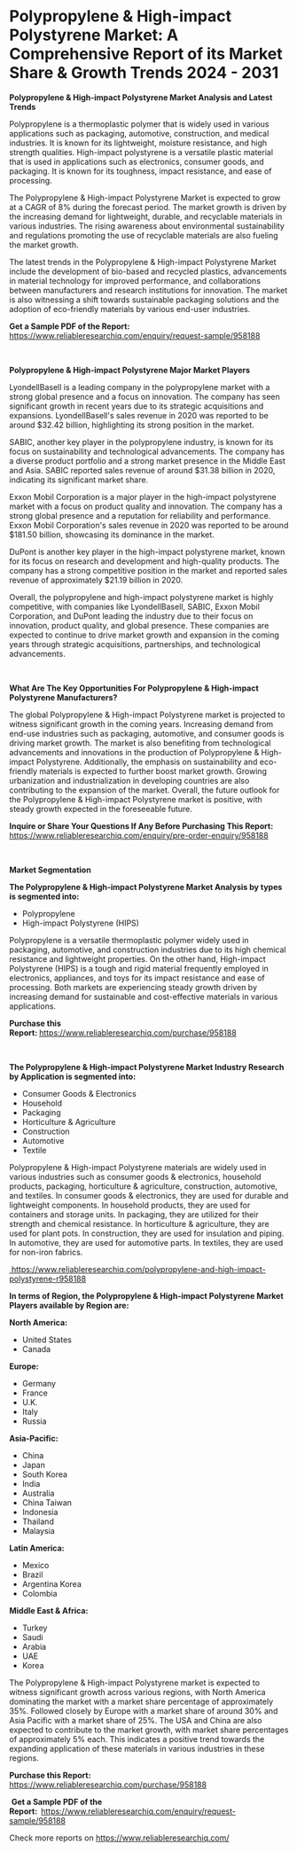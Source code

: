 <p><h1>Polypropylene & High-impact Polystyrene Market: A Comprehensive Report of its Market Share & Growth Trends 2024 - 2031</h1></p><p><strong>Polypropylene & High-impact Polystyrene Market Analysis and Latest Trends</strong></p>
<p><p>Polypropylene is a thermoplastic polymer that is widely used in various applications such as packaging, automotive, construction, and medical industries. It is known for its lightweight, moisture resistance, and high strength qualities. High-impact polystyrene is a versatile plastic material that is used in applications such as electronics, consumer goods, and packaging. It is known for its toughness, impact resistance, and ease of processing.</p><p>The Polypropylene & High-impact Polystyrene Market is expected to grow at a CAGR of 8% during the forecast period. The market growth is driven by the increasing demand for lightweight, durable, and recyclable materials in various industries. The rising awareness about environmental sustainability and regulations promoting the use of recyclable materials are also fueling the market growth.</p><p>The latest trends in the Polypropylene & High-impact Polystyrene Market include the development of bio-based and recycled plastics, advancements in material technology for improved performance, and collaborations between manufacturers and research institutions for innovation. The market is also witnessing a shift towards sustainable packaging solutions and the adoption of eco-friendly materials by various end-user industries.</p></p>
<p><strong>Get a Sample PDF of the Report:&nbsp;</strong> <a href="https://www.reliableresearchiq.com/enquiry/request-sample/958188">https://www.reliableresearchiq.com/enquiry/request-sample/958188</a></p>
<p>&nbsp;</p>
<p><strong>Polypropylene & High-impact Polystyrene Major Market Players</strong></p>
<p><p>LyondellBasell is a leading company in the polypropylene market with a strong global presence and a focus on innovation. The company has seen significant growth in recent years due to its strategic acquisitions and expansions. LyondellBasell's sales revenue in 2020 was reported to be around $32.42 billion, highlighting its strong position in the market.</p><p>SABIC, another key player in the polypropylene industry, is known for its focus on sustainability and technological advancements. The company has a diverse product portfolio and a strong market presence in the Middle East and Asia. SABIC reported sales revenue of around $31.38 billion in 2020, indicating its significant market share.</p><p>Exxon Mobil Corporation is a major player in the high-impact polystyrene market with a focus on product quality and innovation. The company has a strong global presence and a reputation for reliability and performance. Exxon Mobil Corporation's sales revenue in 2020 was reported to be around $181.50 billion, showcasing its dominance in the market.</p><p>DuPont is another key player in the high-impact polystyrene market, known for its focus on research and development and high-quality products. The company has a strong competitive position in the market and reported sales revenue of approximately $21.19 billion in 2020.</p><p>Overall, the polypropylene and high-impact polystyrene market is highly competitive, with companies like LyondellBasell, SABIC, Exxon Mobil Corporation, and DuPont leading the industry due to their focus on innovation, product quality, and global presence. These companies are expected to continue to drive market growth and expansion in the coming years through strategic acquisitions, partnerships, and technological advancements.</p></p>
<p>&nbsp;</p>
<p><strong>What Are The Key Opportunities For Polypropylene & High-impact Polystyrene Manufacturers?</strong></p>
<p><p>The global Polypropylene & High-impact Polystyrene market is projected to witness significant growth in the coming years. Increasing demand from end-use industries such as packaging, automotive, and consumer goods is driving market growth. The market is also benefiting from technological advancements and innovations in the production of Polypropylene & High-impact Polystyrene. Additionally, the emphasis on sustainability and eco-friendly materials is expected to further boost market growth. Growing urbanization and industrialization in developing countries are also contributing to the expansion of the market. Overall, the future outlook for the Polypropylene & High-impact Polystyrene market is positive, with steady growth expected in the foreseeable future.</p></p>
<p><strong>Inquire or Share Your Questions If Any Before Purchasing This Report:</strong> <a href="https://www.reliableresearchiq.com/enquiry/pre-order-enquiry/958188">https://www.reliableresearchiq.com/enquiry/pre-order-enquiry/958188</a></p>
<p>&nbsp;</p>
<p><strong>Market Segmentation</strong></p>
<p><strong>The Polypropylene & High-impact Polystyrene Market Analysis by types is segmented into:</strong></p>
<p><ul><li>Polypropylene</li><li>High-impact Polystyrene (HIPS)</li></ul></p>
<p><p>Polypropylene is a versatile thermoplastic polymer widely used in packaging, automotive, and construction industries due to its high chemical resistance and lightweight properties. On the other hand, High-impact Polystyrene (HIPS) is a tough and rigid material frequently employed in electronics, appliances, and toys for its impact resistance and ease of processing. Both markets are experiencing steady growth driven by increasing demand for sustainable and cost-effective materials in various applications.</p></p>
<p><strong>Purchase this Report:&nbsp;</strong><a href="https://www.reliableresearchiq.com/purchase/958188">https://www.reliableresearchiq.com/purchase/958188</a></p>
<p>&nbsp;</p>
<p><strong>The Polypropylene & High-impact Polystyrene Market Industry Research by Application is segmented into:</strong></p>
<p><ul><li>Consumer Goods & Electronics</li><li>Household</li><li>Packaging</li><li>Horticulture & Agriculture</li><li>Construction</li><li>Automotive</li><li>Textile</li></ul></p>
<p><p>Polypropylene & High-impact Polystyrene materials are widely used in various industries such as consumer goods & electronics, household products, packaging, horticulture & agriculture, construction, automotive, and textiles. In consumer goods & electronics, they are used for durable and lightweight components. In household products, they are used for containers and storage units. In packaging, they are utilized for their strength and chemical resistance. In horticulture & agriculture, they are used for plant pots. In construction, they are used for insulation and piping. In automotive, they are used for automotive parts. In textiles, they are used for non-iron fabrics.</p></p>
<p><a href="https://www.reliableresearchiq.com/polypropylene-and-high-impact-polystyrene-r958188">&nbsp;https://www.reliableresearchiq.com/polypropylene-and-high-impact-polystyrene-r958188</a></p>
<p><strong>In terms of Region, the Polypropylene & High-impact Polystyrene Market Players available by Region are:</strong></p>
<p>
    <p> <strong> North America: </strong>
        <ul>
            <li>United States</li>
            <li>Canada</li>
        </ul>
        </p> 
    <p> <strong> Europe: </strong>
        <ul>
            <li>Germany</li>
            <li>France</li>
            <li>U.K.</li>
            <li>Italy</li>
            <li>Russia</li>
        </ul>
        </p> 
    <p> <strong> Asia-Pacific: </strong>
        <ul>
            <li>China</li>
            <li>Japan</li>
            <li>South Korea</li>
            <li>India</li>
            <li>Australia</li>
            <li>China Taiwan</li>
            <li>Indonesia</li>
            <li>Thailand</li>
            <li>Malaysia</li>
        </ul>
        </p> 
    <p> <strong> Latin America: </strong>
        <ul>
            <li>Mexico</li>
            <li>Brazil</li>
            <li>Argentina Korea</li>
            <li>Colombia</li>
        </ul>
        </p> 
    <p> <strong> Middle East & Africa: </strong>
        <ul>
            <li>Turkey</li>
            <li>Saudi</li>
            <li>Arabia</li>
            <li>UAE</li>
            <li>Korea</li>
        </ul>
    </p>
    </p>
<p><p>The Polypropylene & High-impact Polystyrene market is expected to witness significant growth across various regions, with North America dominating the market with a market share percentage of approximately 35%. Followed closely by Europe with a market share of around 30% and Asia Pacific with a market share of 25%. The USA and China are also expected to contribute to the market growth, with market share percentages of approximately 5% each. This indicates a positive trend towards the expanding application of these materials in various industries in these regions.</p></p>
<p><strong>Purchase this Report: </strong><a href="https://www.reliableresearchiq.com/purchase/958188">https://www.reliableresearchiq.com/purchase/958188</a></p>
<p>&nbsp;<strong>Get a Sample PDF of the Report:&nbsp;&nbsp;</strong><a href="https://www.reliableresearchiq.com/enquiry/request-sample/958188">https://www.reliableresearchiq.com/enquiry/request-sample/958188</a></p>
<p><strong></strong></p>
<p>Check more reports on <a href="https://www.reliableresearchiq.com/">https://www.reliableresearchiq.com/</a></p>
